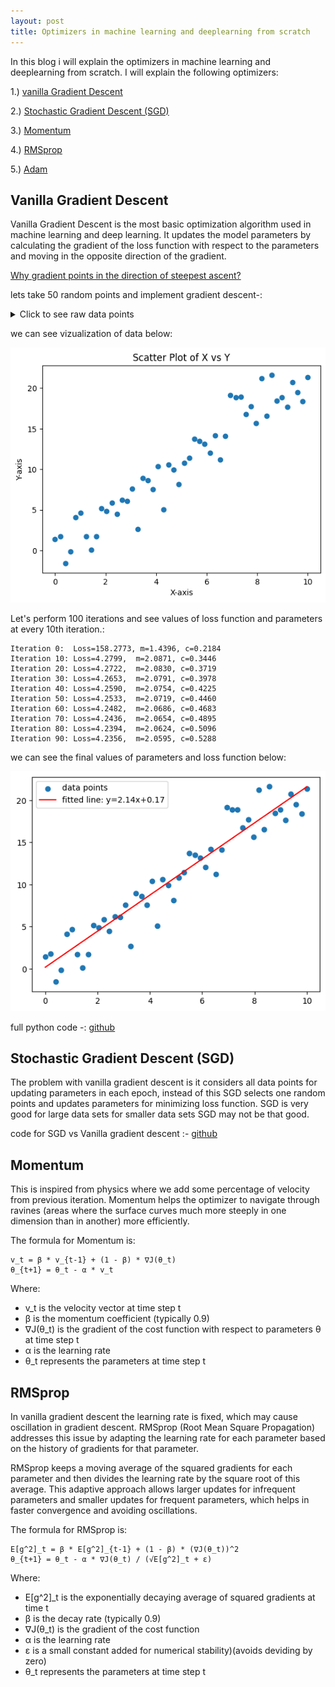 ```yaml
---
layout: post
title: Optimizers in machine learning and deeplearning from scratch
---
```


In this blog i will explain the optimizers in machine learning and deeplearning from scratch. I will explain the following optimizers:

1.) [vanilla Gradient Descent](#vanilla-gradient-descent)

2.) [Stochastic Gradient Descent (SGD)](#stochastic-gradient-descent-sgd)

3.) [Momentum](#momentum)

4.) [RMSprop](#rmsprop)

5.) [Adam](#adam)

## Vanilla Gradient Descent

Vanilla Gradient Descent is the most basic optimization algorithm used in machine learning and deep learning. It updates the model parameters by calculating the gradient of the loss function with respect to the parameters and moving in the opposite direction of the gradient.

[Why gradient points in the direction of steepest ascent?](https://www.youtube.com/watch?v=QQPz3eXXgQI&pp=ygUwd2h5IGRpZXMgZ3JhZGllbnQgcG9pbnRzIHR3b2FyZHMgc3RlZXBlc3QgYXNjZW50)

lets take 50 random points and implement gradient descent-:
<details>
<summary>Click to see raw data points</summary>

**X values:**
```
[ 0.          0.20408163  0.40816327  0.6122449   0.81632653  1.02040816
  1.2244898   1.42857143  1.63265306  1.83673469  2.04081633  2.24489796
  2.44897959  2.65306122  2.85714286  3.06122449  3.26530612  3.46938776
  3.67346939  3.87755102  4.08163265  4.28571429  4.48979592  4.69387755
  4.89795918  5.10204082  5.30612245  5.51020408  5.71428571  5.91836735
  6.12244898  6.32653061  6.53061224  6.73469388  6.93877551  7.14285714
  7.34693878  7.55102041  7.75510204  7.95918367  8.16326531  8.36734694
  8.57142857  8.7755102   8.97959184  9.18367347  9.3877551   9.59183673
  9.79591837 10.        ]
```

**Y values:**
```
[-1.84906502  0.14796499  5.76343969  3.29772247  1.33574199  7.55969436
  3.07641734  2.29625206  3.11890568  2.83164312  8.86090267  2.88772778
  6.25586976  4.80492513  4.24172485  6.30030025  8.94647707  8.73120931
  8.16654723  7.66207554  8.05660718  7.61485529  7.33576776  7.58932481
 11.64422524 12.52849745 13.12640632 11.82546752 11.80469967 12.17155883
 15.4460859  15.0538789  18.26404008 17.07964007 10.91760557 13.23503321
 12.16853572 19.50415138 15.46385096 13.79271726 18.39178177 19.47646076
 18.08185461 20.35487431 18.55772308 20.53339024 17.35817452 20.47327344
 21.03137291 21.40791631]
```
</details>

we can see vizualization of data below:

![](/images/vanilla_gd_input.png)

Let's perform 100 iterations and see values of loss function and parameters at every 10th iteration.:

```
Iteration 0:  Loss=158.2773, m=1.4396, c=0.2184
Iteration 10: Loss=4.2799,  m=2.0871, c=0.3446
Iteration 20: Loss=4.2722,  m=2.0830, c=0.3719
Iteration 30: Loss=4.2653,  m=2.0791, c=0.3978
Iteration 40: Loss=4.2590,  m=2.0754, c=0.4225
Iteration 50: Loss=4.2533,  m=2.0719, c=0.4460
Iteration 60: Loss=4.2482,  m=2.0686, c=0.4683
Iteration 70: Loss=4.2436,  m=2.0654, c=0.4895
Iteration 80: Loss=4.2394,  m=2.0624, c=0.5096
Iteration 90: Loss=4.2356,  m=2.0595, c=0.5288
```

we can see the final values of parameters and loss function below:

![](/images/vanilla_gd_output.png)


full python code -:
[github](https://github.com/amruth6002/Optimizers/blob/main/vanilla.ipynb)


## Stochastic Gradient Descent (SGD)

The problem with vanilla gradient descent is it considers all data points for updating parameters in each epoch, instead of this SGD selects one random points and updates parameters for minimizing loss function. SGD is very good for large data sets for smaller data sets SGD may not be that good.

code for SGD vs Vanilla gradient descent :- [github](https://github.com/amruth6002/Optimizers/blob/main/stochastic_gradient_vs_vanilla_gradient.ipynb)

## Momentum

This is inspired from physics where we add some percentage of velocity from previous iteration. Momentum helps the optimizer to navigate through ravines (areas where the surface curves much more steeply in one dimension than in another) more efficiently.

The formula for Momentum is:

```
v_t = β * v_{t-1} + (1 - β) * ∇J(θ_t)
θ_{t+1} = θ_t - α * v_t
```

Where:
- v_t is the velocity vector at time step t
- β is the momentum coefficient (typically 0.9)
- ∇J(θ_t) is the gradient of the cost function with respect to parameters θ at time step t
- α is the learning rate
- θ_t represents the parameters at time step t

## RMSprop

In vanilla gradient descent the learning rate is fixed, which may cause oscillation in gradient descent. RMSprop (Root Mean Square Propagation) addresses this issue by adapting the learning rate for each parameter based on the history of gradients for that parameter. 

RMSprop keeps a moving average of the squared gradients for each parameter and then divides the learning rate by the square root of this average. This adaptive approach allows larger updates for infrequent parameters and smaller updates for frequent parameters, which helps in faster convergence and avoiding oscillations.

The formula for RMSprop is:

```
E[g^2]_t = β * E[g^2]_{t-1} + (1 - β) * (∇J(θ_t))^2
θ_{t+1} = θ_t - α * ∇J(θ_t) / (√E[g^2]_t + ε)
```

Where:
- E[g^2]_t is the exponentially decaying average of squared gradients at time t
- β is the decay rate (typically 0.9)
- ∇J(θ_t) is the gradient of the cost function
- α is the learning rate
- ε is a small constant added for numerical stability)(avoids deviding by zero)
- θ_t represents the parameters at time step t


